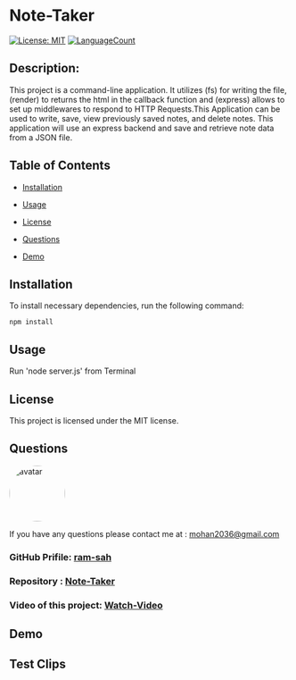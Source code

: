 # Note-Taker

[![License: MIT](https://img.shields.io/badge/License-MIT-green.svg)](https://opensource.org/licenses/MIT)
[![LanguageCount](https://img.shields.io/github/languages/count/ram-sah/Note-Taker)](https://github.com/ram-sah/Note-Taker)

## Description: 

This project is a command-line application. It utilizes (fs) for writing the file, (render) to returns the html in the callback function and (express) allows to set up middlewares to respond to HTTP Requests.This Application can be used to write, save, view previously saved notes, and delete notes. This application will use an express backend and save and retrieve note data from a JSON file.
         
## Table of Contents
       
* [Installation](#installation)
            
* [Usage](#usage)
            
* [License](#license)
            
* [Questions](#Questions)

* [Demo](#Demo)
         
## Installation
            
To install necessary dependencies, run the following command:
            
```
npm install
```
        
## Usage
            
Run 'node server.js' from Terminal

## License 
            
This project is licensed under the MIT license.

## Questions
            
<img src="https://github.com/ram-sah.png" alt="avatar" style="border-radius: 50px" width="100" />
            
If you have any questions please contact me at : mohan2036@gmail.com
### GitHub Prifile: [ram-sah](https://github.com/ram-sah) 
### Repository : [Note-Taker](https://github.com/ram-sah/Note-Taker)
### Video of this project: [Watch-Video](https://drive.google.com)

## Demo 



## Test Clips


